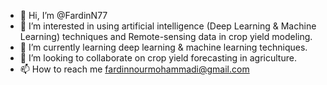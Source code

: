 - 👋 Hi, I’m @FardinN77
- 👀 I’m interested in using artificial intelligence (Deep Learning & Machine Learning) techniques and Remote-sensing data in crop yield modeling.
- 🌱 I’m currently learning deep learning & machine learning techniques.
- 💞️ I’m looking to collaborate on crop yield forecasting in agriculture.
- 📫 How to reach me fardinnourmohammadi@gmail.com

<!---
FardinN77/FardinN77 is a ✨ special ✨ repository because its `README.md` (this file) appears on your GitHub profile.
You can click the Preview link to take a look at your changes.
--->
